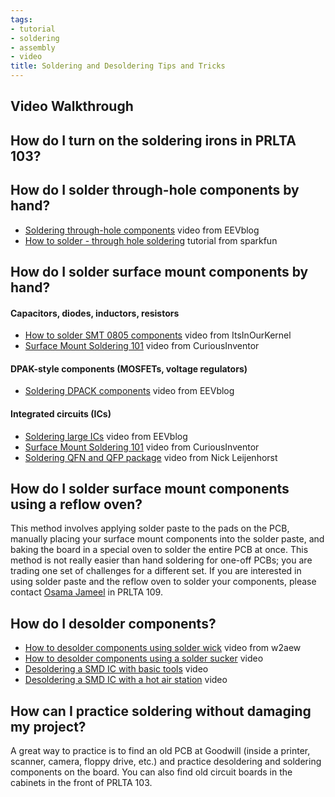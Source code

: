 ```yaml
---
tags:
- tutorial
- soldering
- assembly
- video
title: Soldering and Desoldering Tips and Tricks
---
```


## Video Walkthrough

## How do I turn on the soldering irons in PRLTA 103?

## How do I solder through-hole components by hand?

-   [Soldering through-hole components](https://youtu.be/fYz5nIHH0iY) video from EEVblog
-   [How to solder - through hole soldering](https://learn.sparkfun.com/tutorials/how-to-solder---through-hole-soldering) tutorial from sparkfun

## How do I solder surface mount components by hand?

#### Capacitors, diodes, inductors, resistors

-   [How to solder SMT 0805 components](https://youtu.be/PU7wLcuqc-I) video from ItsInOurKernel
-   [Surface Mount Soldering 101](https://www.youtube.com/watch?v=3NN7UGWYmBY) video from CuriousInventor

#### DPAK-style components (MOSFETs, voltage regulators)

-   [Soldering DPACK components](https://youtu.be/b9FC9fAlfQE?t=30m49s) video from EEVblog

#### Integrated circuits (ICs)

-   [Soldering large ICs](https://youtu.be/b9FC9fAlfQE) video from EEVblog
-   [Surface Mount Soldering 101](https://www.youtube.com/watch?v=3NN7UGWYmBY) video from CuriousInventor
-   [Soldering QFN and QFP package](https://www.youtube.com/watch?v=lhOKSqipwqg) video from Nick Leijenhorst

## How do I solder surface mount components using a reflow oven?

This method involves applying solder paste to the pads on the PCB, manually placing your surface mount components into the solder paste, and baking the board in a special oven to solder the entire PCB at once. This method is not really easier than hand soldering for one-off PCBs; you are trading one set of challenges for a different set. If you are interested in using solder paste and the reflow oven to solder your components, please contact [Osama Jameel](mailto:osama.jameel@asu.edu) in PRLTA 109.

## How do I desolder components?

-   [How to desolder components using solder wick](https://www.youtube.com/watch?v=UwsGnO630vY) video from w2aew
-   [How to desolder components using a solder sucker](https://www.youtube.com/watch?v=Aw4lZGk90i4) video
-   [Desoldering a SMD IC with basic tools](https://www.youtube.com/watch?v=tlSY1uaw0GA) video
-   [Desoldering a SMD IC with a hot air station](https://www.youtube.com/watch?v=gQda5iibZos) video

## How can I practice soldering without damaging my project?

A great way to practice is to find an old PCB at Goodwill (inside a printer, scanner, camera, floppy drive, etc.) and practice desoldering and soldering components on the board. You can also find old circuit boards in the cabinets in the front of PRLTA 103.
